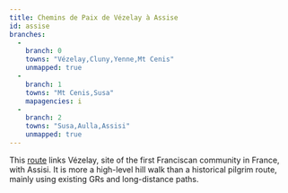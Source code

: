 ```yaml
---
title: Chemins de Paix de Vézelay à Assise
id: assise
branches:
  -
    branch: 0
    towns: "Vézelay,Cluny,Yenne,Mt Cenis"
    unmapped: true
  -
    branch: 1
    towns: "Mt Cenis,Susa"
    mapagencies: i
  -
    branch: 2
    towns: "Susa,Aulla,Assisi"
    unmapped: true
---
```


This [route][0] links Vézelay, site of the first Franciscan community in France, with Assisi. It is more a high-level hill walk than a historical pilgrim route, mainly using existing GRs and long-distance paths.

[0]: http://chemins.assise.free.fr/